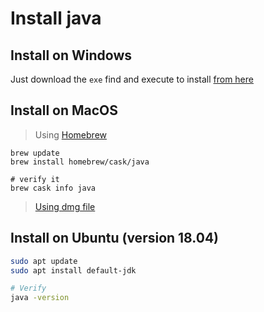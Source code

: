 # Install java
## Install on Windows
Just download the `exe` find and execute to install [from here](https://www.java.com/en/download/help/windows_manual_download.xml)

## Install on MacOS
> Using [Homebrew](../../tools/docs/linux-commands/readme.md)
```
brew update
brew install homebrew/cask/java 

# verify it
brew cask info java

```

> [Using dmg file](https://docs.oracle.com/javase/10/install/installation-jdk-and-jre-macos.htm#JSJIG-GUID-F9183C70-2E96-40F4-9104-F3814A5A331F)

## Install on Ubuntu (version 18.04)
```sh
sudo apt update
sudo apt install default-jdk

# Verify 
java -version
```

